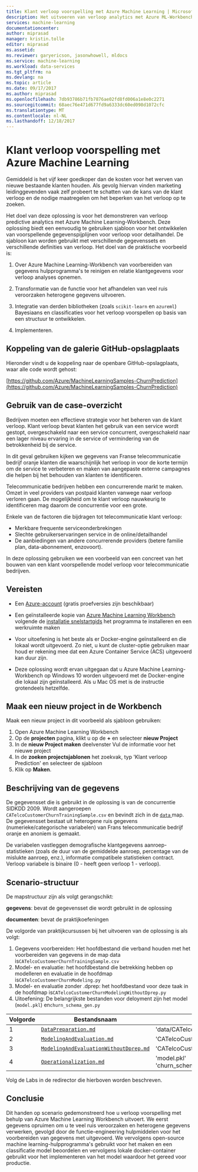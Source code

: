 ```yaml
---
title: Klant verloop voorspelling met Azure Machine Learning | Microsoft Docs
description: Het uitvoeren van verloop analytics met Azure ML-Workbench.
services: machine-learning
documentationcenter: 
author: miprasad
manager: kristin.tolle
editor: miprasad
ms.assetid: 
ms.reviewer: garyericson, jasonwhowell, mldocs
ms.service: machine-learning
ms.workload: data-services
ms.tgt_pltfrm: na
ms.devlang: na
ms.topic: article
ms.date: 09/17/2017
ms.author: miprasad
ms.openlocfilehash: 7db93786b71fb7876ae02fd8fd006a1e8e0c2271
ms.sourcegitcommit: 68aec76e471d677fd9a6333dc60ed098d1072cfc
ms.translationtype: MT
ms.contentlocale: nl-NL
ms.lasthandoff: 12/18/2017
---
```

# <a name="customer-churn-prediction-using-azure-machine-learning"></a>Klant verloop voorspelling met Azure Machine Learning

Gemiddeld is het vijf keer goedkoper dan de kosten voor het werven van nieuwe bestaande klanten houden. Als gevolg hiervan vinden marketing leidinggevenden vaak zelf probeert te schatten van de kans van de klant verloop en de nodige maatregelen om het beperken van het verloop op te zoeken.

Het doel van deze oplossing is voor het demonstreren van verloop predictive analytics met Azure Machine Learning-Workbench. Deze oplossing biedt een eenvoudig te gebruiken sjabloon voor het ontwikkelen van voorspellende gegevenspijplijnen voor verloop voor detailhandel. De sjabloon kan worden gebruikt met verschillende gegevenssets en verschillende definities van verloop. Het doel van de praktische voorbeeld is:

1. Over Azure Machine Learning-Workbench van voorbereiden van gegevens hulpprogramma's te reinigen en relatie klantgegevens voor verloop analyses opnemen.

2. Transformatie van de functie voor het afhandelen van veel ruis veroorzaken heterogene gegevens uitvoeren.

3. Integratie van derden bibliotheken (zoals `scikit-learn` en `azureml`) Bayesiaans en classificaties voor het verloop voorspellen op basis van een structuur te ontwikkelen.

4. Implementeren.

## <a name="link-of-the-gallery-github-repository"></a>Koppeling van de galerie GitHub-opslagplaats
Hieronder vindt u de koppeling naar de openbare GitHub-opslagplaats, waar alle code wordt gehost:

[https://github.com/Azure/MachineLearningSamples-ChurnPrediction](https://github.com/Azure/MachineLearningSamples-ChurnPrediction)

## <a name="use-case-overview"></a>Gebruik van de case-overzicht
Bedrijven moeten een effectieve strategie voor het beheren van de klant verloop. Klant verloop bevat klanten het gebruik van een service wordt gestopt, overgeschakeld naar een service concurrent, overgeschakeld naar een lager niveau ervaring in de service of vermindering van de betrokkenheid bij de service.

In dit geval gebruiken kijken we gegevens van Franse telecommunicatie bedrijf oranje klanten die waarschijnlijk het verloop in voor de korte termijn om de service te verbeteren en maken van aangepaste externe campagnes die helpen bij het behouden van klanten te identificeren.

Telecommunicatie bedrijven hebben een concurrerende markt te maken. Omzet in veel providers van postpaid klanten vanwege naar verloop verloren gaan. De mogelijkheid om te klant verloop nauwkeurig te identificeren mag daarom de concurrentie voor een grote.

Enkele van de factoren die bijdragen tot telecommunicatie klant verloop:

* Merkbare frequente serviceonderbrekingen
* Slechte gebruikerservaringen service in de online/detailhandel
* De aanbiedingen van andere concurrerende providers (betere familie plan, data-abonnement, enzovoort).

In deze oplossing gebruiken we een voorbeeld van een concreet van het bouwen van een klant voorspellende model verloop voor telecommunicatie bedrijven.

## <a name="prerequisites"></a>Vereisten

* Een [Azure-account](https://azure.microsoft.com/free/) (gratis proefversies zijn beschikbaar)

* Een geïnstalleerde kopie van [Azure Machine Learning Workbench](./overview-what-is-azure-ml.md) volgende de [installatie snelstartgids](./quickstart-installation.md) het programma te installeren en een werkruimte maken

* Voor uitoefening is het beste als er Docker-engine geïnstalleerd en die lokaal wordt uitgevoerd. Zo niet, u kunt de cluster-optie gebruiken maar houd er rekening mee dat een Azure Container Service (ACS) uitgevoerd kan duur zijn.

* Deze oplossing wordt ervan uitgegaan dat u Azure Machine Learning-Workbench op Windows 10 worden uitgevoerd met de Docker-engine die lokaal zijn geïnstalleerd. Als u Mac OS met is de instructie grotendeels hetzelfde.

## <a name="create-a-new-workbench-project"></a>Maak een nieuw project in de Workbench

Maak een nieuw project in dit voorbeeld als sjabloon gebruiken:
1.  Open Azure Machine Learning Workbench
2.  Op de **projecten** pagina, klikt u op de  **+**  en selecteer **nieuw Project**
3.  In de **nieuw Project maken** deelvenster Vul de informatie voor het nieuwe project
4.  In de **zoeken projectsjablonen** het zoekvak, typ 'Klant verloop Prediction' en selecteer de sjabloon
5.  Klik op **Maken**.

## <a name="data-description"></a>Beschrijving van de gegevens

De gegevensset die is gebruikt in de oplossing is van de concurrentie SIDKDD 2009. Wordt aangeroepen `CATelcoCustomerChurnTrainingSample.csv` en bevindt zich in de [ `data` ](https://github.com/Azure/MachineLearningSamples-ChurnPrediction/tree/master/data) map. De gegevensset bestaat uit heterogene ruis gegevens (numerieke/categorische variabelen) van Frans telecommunicatie bedrijf oranje en anoniem is gemaakt.

De variabelen vastleggen demografische klantgegevens aanroep-statistieken (zoals de duur van de gemiddelde aanroep, percentage van de mislukte aanroep, enz.), informatie compatibele statistieken contract. Verloop variabele is binaire (0 - heeft geen verloop 1 - verloop).

## <a name="scenario-structure"></a>Scenario-structuur

De mapstructuur zijn als volgt gerangschikt:

__gegevens__: bevat de gegevensset die wordt gebruikt in de oplossing  

__documenten__: bevat de praktijkoefeningen

De volgorde van praktijkcursussen bij het uitvoeren van de oplossing is als volgt:
1. Gegevens voorbereiden: Het hoofdbestand die verband houden met het voorbereiden van gegevens in de map data is`CATelcoCustomerChurnTrainingSample.csv`
2. Model- en evaluatie: het hoofdbestand die betrekking hebben op modelleren en evaluatie in de hoofdmap is`CATelcoCustomerChurnModeling.py`
3. Model- en evaluatie zonder .dprep: het hoofdbestand voor deze taak in de hoofdmap is`CATelcoCustomerChurnModelingWithoutDprep.py`
4. Uitoefening: De belangrijkste bestanden voor deloyment zijn het model (`model.pkl`) en`churn_schema_gen.py`

| Volgorde| Bestandsnaam | De bestanden verwant |
|--|-----------|------|
| 1 | [`DataPreparation.md`](https://github.com/Azure/MachineLearningSamples-ChurnPrediction/blob/master/docs/DataPreparation.md) | 'data/CATelcoCustomerChurnTrainingSample.csv' |
| 2 | [`ModelingAndEvaluation.md`](https://github.com/Azure/MachineLearningSamples-ChurnPrediction/blob/master/docs/ModelingAndEvaluation.md) | 'CATelcoCustomerChurnModeling.py' |
| 3 | [`ModelingAndEvaluationWithoutDprep.md`](https://github.com/Azure/MachineLearningSamples-ChurnPrediction/blob/master/docs/ModelingAndEvaluationWithoutDprep.md) | 'CATelcoCustomerChurnModelingWithoutDprep.py' |
| 4 | [`Operationalization.md`](https://github.com/Azure/MachineLearningSamples-ChurnPrediction/blob/master/docs/Operationalization.md) | 'model.pkl'<br>'churn_schema_gen.py' |

Volg de Labs in de redirector die hierboven worden beschreven.

## <a name="conclusion"></a>Conclusie
Dit handen op scenario gedemonstreerd hoe u verloop voorspelling met behulp van Azure Machine Learning Workbench uitvoert. We eerst gegevens opruimen om u te veel ruis veroorzaken en heterogene gegevens verwerken, gevolgd door de functie-engineering hulpmiddelen voor het voorbereiden van gegevens met uitgevoerd. We vervolgens open-source machine learning-hulpprogramma's gebruikt voor het maken en een classificatie model beoordelen en vervolgens lokale docker-container gebruikt voor het implementeren van het model waardoor het gereed voor productie.
